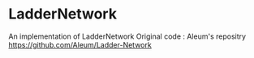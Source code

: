 # LadderNetwork
An implementation of LadderNetwork 
Original code : Aleum's repositry  https://github.com/Aleum/Ladder-Network
